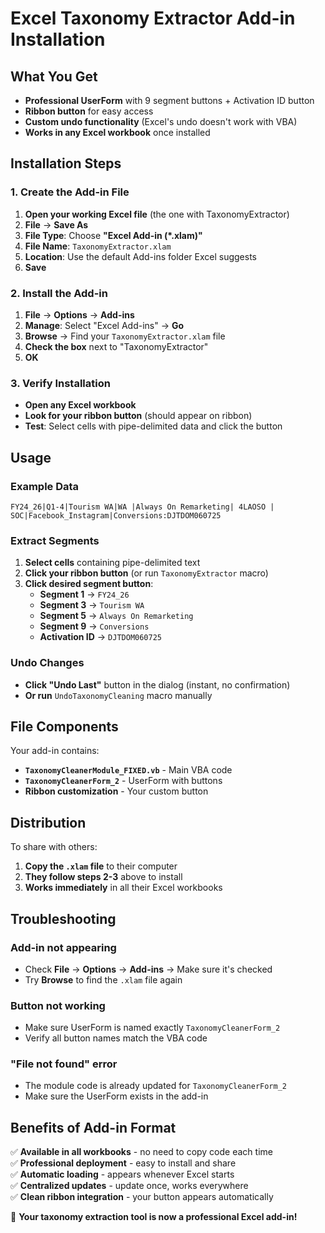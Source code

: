 # Excel Taxonomy Extractor Add-in Installation

## What You Get
- **Professional UserForm** with 9 segment buttons + Activation ID button
- **Ribbon button** for easy access
- **Custom undo functionality** (Excel's undo doesn't work with VBA)
- **Works in any Excel workbook** once installed

## Installation Steps

### 1. Create the Add-in File
1. **Open your working Excel file** (the one with TaxonomyExtractor)
2. **File** → **Save As**
3. **File Type**: Choose **"Excel Add-in (*.xlam)"**
4. **File Name**: `TaxonomyExtractor.xlam`
5. **Location**: Use the default Add-ins folder Excel suggests
6. **Save**

### 2. Install the Add-in
1. **File** → **Options** → **Add-ins**
2. **Manage**: Select "Excel Add-ins" → **Go**
3. **Browse** → Find your `TaxonomyExtractor.xlam` file
4. **Check the box** next to "TaxonomyExtractor" 
5. **OK**

### 3. Verify Installation
- **Open any Excel workbook**
- **Look for your ribbon button** (should appear on ribbon)
- **Test**: Select cells with pipe-delimited data and click the button

## Usage

### Example Data
```
FY24_26|Q1-4|Tourism WA|WA |Always On Remarketing| 4LAOSO | SOC|Facebook_Instagram|Conversions:DJTDOM060725
```

### Extract Segments
1. **Select cells** containing pipe-delimited text
2. **Click your ribbon button** (or run `TaxonomyExtractor` macro)
3. **Click desired segment button**:
   - **Segment 1** → `FY24_26`
   - **Segment 3** → `Tourism WA`
   - **Segment 5** → `Always On Remarketing`
   - **Segment 9** → `Conversions`
   - **Activation ID** → `DJTDOM060725`

### Undo Changes
- **Click "Undo Last"** button in the dialog (instant, no confirmation)
- **Or run** `UndoTaxonomyCleaning` macro manually

## File Components

Your add-in contains:
- **`TaxonomyCleanerModule_FIXED.vb`** - Main VBA code
- **`TaxonomyCleanerForm_2`** - UserForm with buttons
- **Ribbon customization** - Your custom button

## Distribution

To share with others:
1. **Copy the `.xlam` file** to their computer
2. **They follow steps 2-3** above to install
3. **Works immediately** in all their Excel workbooks

## Troubleshooting

### Add-in not appearing
- Check **File** → **Options** → **Add-ins** → Make sure it's checked
- Try **Browse** to find the `.xlam` file again

### Button not working
- Make sure UserForm is named exactly `TaxonomyCleanerForm_2`
- Verify all button names match the VBA code

### "File not found" error
- The module code is already updated for `TaxonomyCleanerForm_2`
- Make sure the UserForm exists in the add-in

## Benefits of Add-in Format

✅ **Available in all workbooks** - no need to copy code each time  
✅ **Professional deployment** - easy to install and share  
✅ **Automatic loading** - appears whenever Excel starts  
✅ **Centralized updates** - update once, works everywhere  
✅ **Clean ribbon integration** - your button appears automatically  

🚀 **Your taxonomy extraction tool is now a professional Excel add-in!**